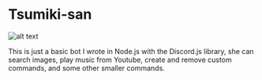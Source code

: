 # Tsumiki-san

![alt text][logo]

[logo]:https://orig00.deviantart.net/979a/f/2012/100/1/4/_acchi_kocchi__twitchy_twitchy_by_tach_ko-d4vo596.gif

This is just a basic bot I wrote in Node.js with the Discord.js library, she can search images, play music from Youtube, create and remove custom commands, and some other smaller commands.